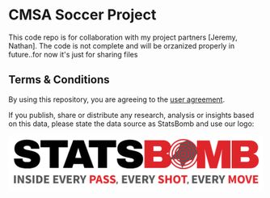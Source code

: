 # CMSA Soccer Project
This code repo is for collaboration with my project partners [Jeremy, Nathan]. The code is not complete and will be orzanized properly in future..for now it's just for sharing files

## Terms & Conditions

By using this repository, you are agreeing to the [user agreement](LICENSE.pdf).

If you publish, share or distribute any research, analysis or insights based on this data, please state the data source as StatsBomb and use our logo:

![StatsBomb Logo](stats-bomb-logo.png)


